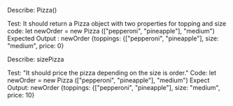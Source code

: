 Describe: Pizza()

Test: It should return a Pizza object with two properties for topping and size
code: let newOrder = new Pizza (["pepperoni", "pineapple"], "medium")
Expected Output : newOrder {toppings: {["pepperoni", "pineapple"], size: "medium", price: 0}

Describe: sizePizza

Test: "It should price the pizza depending on the size is order."
Code: let newOrder = new Pizza (["pepperoni", "pineapple"], "medium")
Expect Output: newOrder {toppings: {["pepperoni", "pineapple"], size: "medium", price: 10}